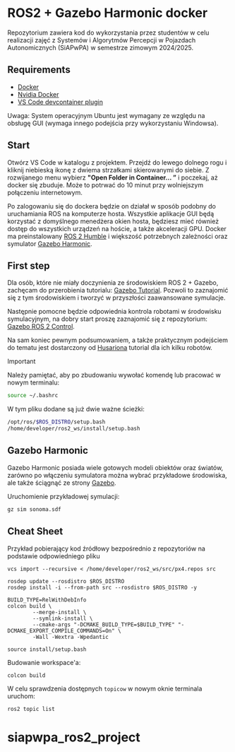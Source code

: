 # ROS2 + Gazebo Harmonic docker

Repozytorium zawiera kod do wykorzystania przez studentów w celu realizacji zajęć z Systemów i Algorytmów Percepcji w Pojazdach Autonomicznych (SiAPwPA) w semestrze zimowym 2024/2025.

## Requirements
- [Docker](https://docs.docker.com/engine/install/ubuntu/)
- [Nvidia Docker](https://docs.nvidia.com/datacenter/cloud-native/container-toolkit/install-guide.html#container-device-interface-cdi-support)
- [VS Code devcontainer plugin](https://code.visualstudio.com/docs/devcontainers/containers#_quick-start-open-an-existing-folder-in-a-container)

Uwaga: System operacyjnym Ubuntu jest wymagany ze względu na obsługę GUI (wymaga innego podejścia przy wykorzystaniu Windowsa).

## Start
Otwórz VS Code w katalogu z projektem.
Przejdź do lewego dolnego rogu i kliknij niebieską ikonę z dwiema strzałkami skierowanymi do siebie. Z rozwijanego menu wybierz **"Open Folder in Container... ”** i poczekaj, aż docker się zbuduje. Może to potrwać do 10 minut przy wolniejszym połączeniu internetowym.

Po zalogowaniu się do dockera będzie on działał w sposób podobny do uruchamiania ROS na komputerze hosta. Wszystkie aplikacje GUI będą korzystać z domyślnego menedżera okien hosta, będziesz mieć również dostęp do wszystkich urządzeń na hoście, a także akceleracji GPU.
Docker ma preinstalowany [ROS 2 Humble](https://docs.ros.org/en/humble/Tutorials.html) i większość potrzebnych zależności oraz symulator [Gazebo Harmonic](https://gazebosim.org/docs/harmonic/getstarted/). 

## First step
Dla osób, które nie miały doczynienia ze środowiskiem ROS 2 + Gazebo, zachęcam do przerobienia tutorialu: [Gazebo Tutorial](https://gazebosim.org/docs/harmonic/tutorials/). Pozwoli to zaznajomić się z tym środowiskiem i tworzyć w przyszłości zaawansowane symulacje.


Następnie pomocne będzie odpowiednia kontrola robotami w środowisku symulacyjnym, na dobry start proszę zaznajomić się z repozytorium: [Gazebo ROS 2 Control](https://github.com/ros-controls/gz_ros2_control/).


Na sam koniec pewnym podsumowaniem, a także praktycznym podejściem do tematu jest dostarczony od [Husariona](https://husarion.com/tutorials/ros2-tutorials/1-ros2-introduction/) tutorial dla ich kilku robotów.


>[!IMPORTANT]
> Należy pamiętać, aby po zbudowaniu wywołać komendę lub pracować w nowym terminalu: 
> ``` bash
> source ~/.bashrc
> ```
> W tym pliku dodane są już dwie ważne ścieżki:
> ``` bash
> /opt/ros/$ROS_DISTRO/setup.bash
> /home/developer/ros2_ws/install/setup.bash
> ```

## Gazebo Harmonic

Gazebo Harmonic posiada wiele gotowych modeli obiektów oraz światów, zarówno po włączeniu symulatora można wybrać przykładowe środowiska, ale także ściągnąć ze strony [Gazebo](https://app.gazebosim.org/dashboard).

Uruchomienie przykładowej symulacji:
```bash
gz sim sonoma.sdf
```



## Cheat Sheet

Przykład pobierający kod źródłowy bezpośrednio z repozytoriów na podstawie odpowiedniego pliku
```
vcs import --recursive < /home/developer/ros2_ws/src/px4.repos src

rosdep update --rosdistro $ROS_DISTRO
rosdep install -i --from-path src --rosdistro $ROS_DISTRO -y

BUILD_TYPE=RelWithDebInfo
colcon build \
        --merge-install \
        --symlink-install \
        --cmake-args "-DCMAKE_BUILD_TYPE=$BUILD_TYPE" "-DCMAKE_EXPORT_COMPILE_COMMANDS=On" \
        -Wall -Wextra -Wpedantic

source install/setup.bash
```

Budowanie workspace'a:
``` bash
colcon build
```

W celu sprawdzenia dostępnych `topicow` w nowym oknie terminala uruchom:
``` bash
ros2 topic list
```


# siapwpa_ros2_project
